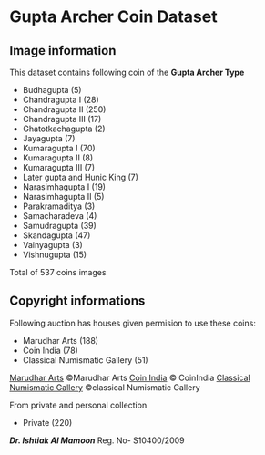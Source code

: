 <!-- @format -->

# Gupta Archer Coin Dataset

## Image information

This dataset contains following coin of the **Gupta Archer Type**
  - Budhagupta (5)
  - Chandragupta I (28)
  - Chandragupta II (250)
  - Chandragupta III (17)
  - Ghatotkachagupta (2)
  - Jayagupta (7)
  - Kumaragupta I (70)
  - Kumaragupta II (8)
  - Kumaragupta III (7)
  - Later gupta and Hunic King (7)
  - Narasimhagupta I (19)
  - Narasimhagupta II (5)
  - Parakramaditya (3)
  - Samacharadeva (4)
  - Samudragupta (39)
  - Skandagupta (47)
  - Vainyagupta (3)
  - Vishnugupta (15)

Total of 537 coins images

## Copyright informations
Following auction has houses given permision to use these coins:
  - Marudhar Arts (188)
  - Coin India (78)
  - Classical Numismatic Gallery (51)

[Marudhar Arts](https://marudhararts.com/)  ©Marudhar Arts [Coin India](https://www.coinindia.com/) © CoinIndia  [Classical Numismatic Gallery](https://www.classicalnumismaticgallery.com/) ©classical Numismatic Gallery
    
From private and personal collection
  - Private (220)

***Dr. Ishtiak Al Mamoon*** Reg. No- S10400/2009


